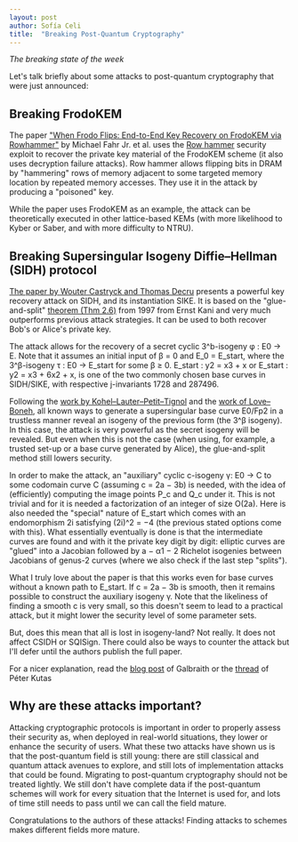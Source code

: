 ```yaml
---
layout: post
author: Sofía Celi
title:  "Breaking Post-Quantum Cryptography"
---
```

*The breaking state of the week*

Let's talk briefly about some attacks to post-quantum cryptography that were just announced:

## Breaking FrodoKEM

The paper ["When Frodo Flips: End-to-End Key Recovery on FrodoKEM via Rowhammer"](https://eprint.iacr.org/2022/952) by Michael Fahr Jr. et al. uses the [Row hammer](https://en.wikipedia.org/wiki/Row_hammer) security exploit to recover the private key material of the FrodoKEM scheme (it also uses decryption failure attacks).
Row hammer allows flipping bits in DRAM by "hammering" rows of memory adjacent to some targeted memory location by repeated memory accesses. They use it in the attack by producing a "poisoned" key.

While the paper uses FrodoKEM as an example, the attack can be theoretically executed in other lattice-based KEMs (with more likelihood to Kyber or Saber, and with more difficulty to NTRU).

## Breaking Supersingular Isogeny Diffie–Hellman (SIDH) protocol

[The paper by Wouter Castryck and Thomas Decru](https://eprint.iacr.org/2022/975) presents a powerful key recovery attack on SIDH, and its instantiation SIKE.
It is based on the "glue-and-split" [theorem (Thm 2.6)](https://www.mast.queensu.ca/~kani/papers/numgenl.pdf) from 1997 from Ernst Kani and very much outperforms previous attack strategies.
It can be used to both recover Bob's or Alice's private key.

The attack allows for the recovery of a secret cyclic 3^b-isogeny φ : E0 → E.
Note that it assumes an initial input of β = 0 and E_0 = E_start, where the 3^β-isogeny τ : E0 → E_start for some β ≥ 0.
E_start : y2 = x3 + x or E_start : y2 = x3 + 6x2 + x, is one of the two commonly chosen base curves in SIDH/SIKE, with respective j-invariants 1728 and 287496.

Following the [work by Kohel–Lauter–Petit–Tignol](https://eprint.iacr.org/2014/505.pdf) and the [work of Love–Boneh](https://arxiv.org/pdf/1910.03180.pdf), all known ways to generate a supersingular base curve E0/Fp2 in a trustless manner reveal an isogeny of the previous form (the 3^β isogeny). In this case, the attack is very powerful as the secret isogeny will be revealed.
But even when this is not the case (when using, for example, a trusted set-up or a base curve generated by Alice), the glue-and-split method still lowers security.

In order to make the attack, an "auxiliary" cyclic c-isogeny γ: E0 → C to some codomain curve C (assuming c = 2a − 3b) is needed, with the idea of (efficiently) computing the image points P_c and Q_c under it. This is not trivial and for it is needed a factorization of an integer of size O(2a).
Here is also needed the "special" nature of E_start which comes with an endomorphism 2i satisfying (2i)^2 = −4 (the previous stated options come with this).
What essentially eventually is done is that the intermediate curves are found and with it the private key digit by digit: elliptic curves are "glued" into a Jacobian followed by a − α1 − 2 Richelot isogenies between Jacobians of genus-2 curves (where we also check if the last step "splits").

What I truly love about the paper is that this works even for base curves without a known path to E_start. If c = 2a − 3b is smooth, then it remains possible to construct the auxiliary isogeny γ.
Note that the likeliness of finding a smooth c is very small, so this doesn't seem to lead to a practical attack, but it might lower the security level of some parameter sets.

But, does this mean that all is lost in isogeny-land? Not really. It does not affect CSIDH or SQISign.
There could also be ways to counter the attack but I'll defer until the authors publish the full paper.

For a nicer explanation, read the [blog post](https://ellipticnews.wordpress.com/2022/07/31/breaking-supersingular-isogeny-diffie-hellman-sidh/) of Galbraith or the [thread](https://twitter.com/kutasp/status/1553600601317072898) of Péter Kutas

## Why are these attacks important?

Attacking cryptographic protocols is important in order to properly assess their security as, when deployed in real-world situations, they lower or enhance the security of users.
What these two attacks have shown us is that the post-quantum field is still young: there are still classical and quantum attack avenues to explore, and still lots of implementation attacks that could be found.
Migrating to post-quantum cryptography should not be treated lightly.
We still don't have complete data if the post-quantum schemes will work for every situation that the Internet is used for, and lots of time still needs to pass until we can call the field mature.

Congratulations to the authors of these attacks! Finding attacks to schemes makes different fields more mature.
